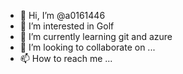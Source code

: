 - 👋 Hi, I’m @a0161446
- 👀 I’m interested in Golf
- 🌱 I’m currently learning git and azure
- 💞️ I’m looking to collaborate on ...
- 📫 How to reach me ...

<!---
a0161446/a0161446 is a ✨ special ✨ repository because its `README.md` (this file) appears on your GitHub profile.
You can click the Preview link to take a look at your changes.
--->
